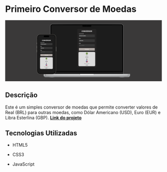 # Primeiro Conversor de Moedas
![Desing da pagina](./assets/design-page.png)

## Descrição
Este é um simples conversor de moedas que permite converter valores de Real (BRL) para outras moedas, como Dólar Americano (USD), Euro (EUR) e Libra Esterlina (GBP).
**[Link do projeto](https://davirrocha.github.io/coinConverter/)**

## Tecnologias Utilizadas
- HTML5

- CSS3

- JavaScript

